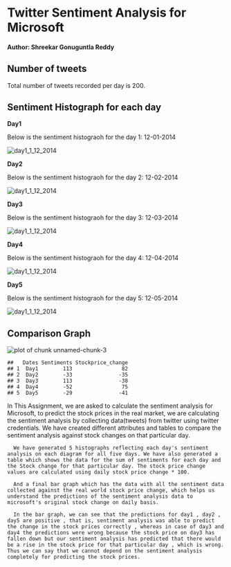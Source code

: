 Twitter Sentiment Analysis for Microsoft
========================================================

<h4>Author: Shreekar Gonuguntla Reddy </h4>




<h2>Number of tweets</h2>

Total number of tweets recorded per day is 200.

<h2>Sentiment Histograph for each day</h2>

<b>Day1</b> 

Below is the sentiment histograoh for the day 1: 12-01-2014

![day1_1_12_2014](http://138.87.44.2:8787/files/microsoftday1.png)

<b>Day2</b> 

Below is the sentiment histograoh for the day 2: 12-02-2014

![day1_1_12_2014](http://138.87.44.2:8787/files/microsoftday2.png)

<b>Day3</b> 

Below is the sentiment histograoh for the day 3: 12-03-2014

![day1_1_12_2014](http://138.87.44.2:8787/files/microsoftday3.png)

<b>Day4</b> 

Below is the sentiment histograoh for the day 4: 12-04-2014

![day1_1_12_2014](http://138.87.44.2:8787/files/microsoftday4.png)

<b>Day5</b> 

Below is the sentiment histograoh for the day 5: 12-05-2014

![day1_1_12_2014](http://138.87.44.2:8787/files/microsoftday5.png)

<h2> Comparison Graph </h2>

![plot of chunk unnamed-chunk-3](figure/unnamed-chunk-3.png) 

```
##   Dates Sentiments Stockprice_change
## 1  Day1        113                82
## 2  Day2        -33               -35
## 3  Day3        113               -38
## 4  Day4        -52                75
## 5  Day5        -29               -41
```

 In This Assignment, we are asked to calculate the sentiment analysis for Microsoft, to predict the stock prices in the real market, we are calculating the sentiment analysis by collecting data(tweets) from twitter using twitter credentials. We have created different attributes and tables to compare the sentiment analysis against stock changes on that particular day.

      We have generated 5 histographs reflecting each day's sentiment analysis on each diagram for all five days. We have also generated a table which shows the data for the sum of sentiments for each day and the Stock change for that particular day. The stock price change values are calculated using daily stock price change * 100.
      
      And a final bar graph which has the data with all the sentiment data collected against the real world stock price change, which helps us understand the predictions of the sentiment analysis data to microsoft's original stock change on daily basis. 
      
      In the bar graph, we can see that the predictions for day1 , day2 , day5 are positive , that is, sentiment analysis was able to predict the change in the stock prices correctly , whereas in case of day3 and day4 the predictions were wrong because the stock price on day3 has fallen down but our sentiment analysis has predicted that there would be a rise in the stock price for that particular day , which is wrong. Thus we can say that we cannot depend on the sentiment analysis completely for predicting the stock prices.
